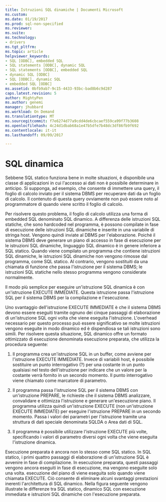 ```yaml
---
title: Istruzioni SQL dinamiche | Documenti Microsoft
ms.custom: 
ms.date: 01/19/2017
ms.prod: sql-non-specified
ms.reviewer: 
ms.suite: 
ms.technology:
- drivers
ms.tgt_pltfrm: 
ms.topic: article
helpviewer_keywords:
- SQL [ODBC], embedded SQL
- SQL statements [ODBC], dynamic SQL
- SQL statements [ODBC], embedded SQL
- dynamic SQL [ODBC]
- SQL [ODBC], dynamic SQL
- embedded SQL [ODBC]
ms.assetid: 0bfb9ab7-9c15-4433-93bc-bad8b6c9d287
caps.latest.revision: 5
author: MightyPen
ms.author: genemi
manager: jhubbard
ms.workload: On Demand
ms.translationtype: MT
ms.sourcegitcommit: f7e6274d77a9cdd4de6cbcaef559ca99f77b3608
ms.openlocfilehash: 4c24d1dbab68a1e47b5dfe7b48dc3df86fb9f692
ms.contentlocale: it-it
ms.lasthandoff: 09/09/2017

---
```

# <a name="dynamic-sql"></a>SQL dinamica
Sebbene SQL statico funziona bene in molte situazioni, è disponibile una classe di applicazioni in cui l'accesso ai dati non è possibile determinare in anticipo. Si supponga, ad esempio, che consente di immettere una query, il foglio di calcolo inviato per il sistema DBMS per recuperare dati da un foglio di calcolo. Il contenuto di questa query ovviamente non può essere noto al programmatore di quando viene scritto il foglio di calcolo.  
  
 Per risolvere questo problema, il foglio di calcolo utilizza una forma di embedded SQL denominato SQL dinamico. A differenza delle istruzioni SQL statiche, che sono hardcoded nel programma, è possono compilate in fase di esecuzione delle istruzioni SQL dinamiche e inserite in una variabile di stringa host. Vengono quindi inviate al DBMS per l'elaborazione. Poiché il sistema DBMS deve generare un piano di accesso in fase di esecuzione per le istruzioni SQL dinamiche, linguaggio SQL dinamico è in genere inferiore a SQL statico. Quando viene compilato un programma che contiene istruzioni SQL dinamiche, le istruzioni SQL dinamiche non vengono rimosse dal programma, come SQL statico. Al contrario, vengono sostituiti da una chiamata di funzione che passa l'istruzione per il sistema DBMS; le istruzioni SQL statiche nello stesso programma vengono considerate normalmente.  
  
 Il modo più semplice per eseguire un'istruzione SQL dinamica è con un'istruzione EXECUTE IMMEDIATE. Questa istruzione passa l'istruzione SQL per il sistema DBMS per la compilazione e l'esecuzione.  
  
 Uno svantaggio dell'istruzione EXECUTE IMMEDIATE è che il sistema DBMS devono essere eseguiti tramite ognuno dei cinque passaggi di elaborazione di un'istruzione SQL ogni volta che viene eseguita l'istruzione. L'overhead necessario per questo processo può essere significativo se molte istruzioni vengono eseguite in modo dinamico ed è dispendiosa se tali istruzioni sono simili. Per risolvere questa situazione, SQL dinamico offre un formato ottimizzato di esecuzione denominata esecuzione preparata, che utilizza la procedura seguente:  
  
1.  Il programma crea un'istruzione SQL in un buffer, come avviene per l'istruzione EXECUTE IMMEDIATE. Invece di variabili host, è possibile sostituire un punto interrogativo (?) per una costante in un punto qualsiasi nel testo dell'istruzione per indicare che un valore per la costante verrà fornito in un secondo momento. Il punto interrogativo viene chiamato come marcatore di parametro.  
  
2.  Il programma passa l'istruzione SQL per il sistema DBMS con un'istruzione PREPARE, le richieste che il sistema DBMS analizzare, convalidare e ottimizza l'istruzione e generare un'esecuzione piano. Il programma utilizza quindi un'istruzione EXECUTE (non un'istruzione EXECUTE IMMEDIATE) per eseguire l'istruzione PREPARE in un secondo momento. Passa i valori dei parametri per l'istruzione tramite una struttura di dati speciale denominata SQLDA o Area dati di SQL.  
  
3.  Il programma è possibile utilizzare l'istruzione EXECUTE più volte, specificando i valori di parametro diversi ogni volta che viene eseguita l'istruzione dinamica.  
  
 Esecuzione preparata è ancora non lo stesso come SQL statico. In SQL statico, i primi quattro passaggi di elaborazione di un'istruzione SQL è avvenire in fase di compilazione. In esecuzione preparata, questi passaggi vengono ancora eseguiti in fase di esecuzione, ma vengono eseguite solo una volta. esecuzione del piano di viene eseguita solo quando viene chiamata EXECUTE. Ciò consente di eliminare alcuni svantaggi prestazioni inerenti l'architettura di SQL dinamico. Nella figura seguente vengono illustrate le differenze tra SQL statico, dinamico SQL con esecuzione immediata e istruzioni SQL dinamiche con l'esecuzione preparata.

